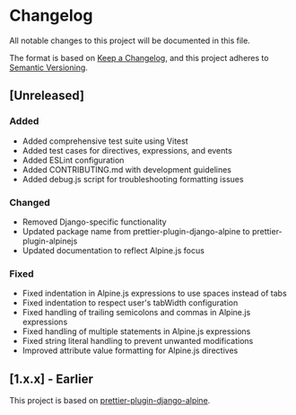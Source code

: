 # Changelog

All notable changes to this project will be documented in this file.

The format is based on [Keep a Changelog](https://keepachangelog.com/en/1.0.0/),
and this project adheres to [Semantic Versioning](https://semver.org/spec/v2.0.0.html).

## [Unreleased]

### Added
- Added comprehensive test suite using Vitest
- Added test cases for directives, expressions, and events
- Added ESLint configuration
- Added CONTRIBUTING.md with development guidelines
- Added debug.js script for troubleshooting formatting issues

### Changed
- Removed Django-specific functionality
- Updated package name from prettier-plugin-django-alpine to prettier-plugin-alpinejs
- Updated documentation to reflect Alpine.js focus

### Fixed
- Fixed indentation in Alpine.js expressions to use spaces instead of tabs
- Fixed indentation to respect user's tabWidth configuration
- Fixed handling of trailing semicolons and commas in Alpine.js expressions
- Fixed handling of multiple statements in Alpine.js expressions
- Fixed string literal handling to prevent unwanted modifications
- Improved attribute value formatting for Alpine.js directives

## [1.x.x] - Earlier

This project is based on [prettier-plugin-django-alpine](https://github.com/sezze/prettier-plugin-django-alpine).
